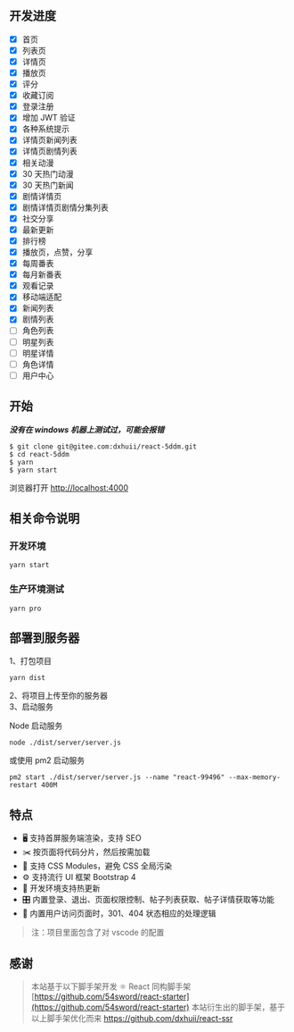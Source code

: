 ## 开发进度

- [x] 首页
- [x] 列表页
- [x] 详情页
- [x] 播放页
- [x] 评分
- [x] 收藏订阅
- [x] 登录注册
- [x] 增加 JWT 验证
- [x] 各种系统提示
- [x] 详情页新闻列表
- [x] 详情页剧情列表
- [x] 相关动漫
- [x] 30 天热门动漫
- [x] 30 天热门新闻
- [x] 剧情详情页
- [x] 剧情详情页剧情分集列表
- [x] 社交分享
- [x] 最新更新
- [x] 排行榜
- [x] 播放页，点赞，分享
- [x] 每周番表
- [x] 每月新番表
- [x] 观看记录
- [x] 移动端适配
- [x] 新闻列表
- [x] 剧情列表
- [ ] 角色列表
- [ ] 明星列表
- [ ] 明星详情
- [ ] 角色详情
- [ ] 用户中心

## 开始

**_没有在 windows 机器上测试过，可能会报错_**

```
$ git clone git@gitee.com:dxhuii/react-5ddm.git
$ cd react-5ddm
$ yarn
$ yarn start
```

浏览器打开 [http://localhost:4000](http://localhost:4000)

## 相关命令说明

### 开发环境

```
yarn start
```

### 生产环境测试

```
yarn pro
```

## 部署到服务器

1、打包项目

```
yarn dist
```

2、将项目上传至你的服务器  
3、启动服务

Node 启动服务

```
node ./dist/server/server.js
```

或使用 pm2 启动服务

```
pm2 start ./dist/server/server.js --name "react-99496" --max-memory-restart 400M
```

## 特点

- 🖥 支持首屏服务端渲染，支持 SEO
- ✂️ 按页面将代码分片，然后按需加载
- 🌈 支持 CSS Modules，避免 CSS 全局污染
- ⚙️ 支持流行 UI 框架 Bootstrap 4
- 🔄 开发环境支持热更新
- 🎛 内置登录、退出、页面权限控制、帖子列表获取、帖子详情获取等功能
- 🚧 内置用户访问页面时，301、404 状态相应的处理逻辑

> 注：项目里面包含了对 vscode 的配置

## 感谢

> 本站基于以下脚手架开发
> ⚛️ React 同构脚手架 [https://github.com/54sword/react-starter](https://github.com/54sword/react-starter)
> 本站衍生出的脚手架，基于以上脚手架优化而来
> https://github.com/dxhuii/react-ssr

